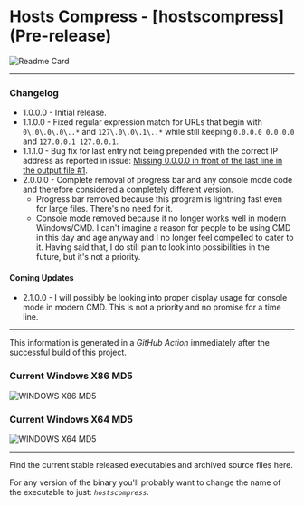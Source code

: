 # Hosts Compress - [hostscompress] (Pre-release)

![Readme Card](https://github-readme-stats.vercel.app/api/pin/?username=Lateralus138&repo=hosts-compress-windows)

---

### Changelog

  - 1.0.0.0 - Initial release.
  - 1.1.0.0 - Fixed regular expression match for URLs that begin with `0\.0\.0\.0\..*` and `127\.0\.0\.1\..*` while still keeping `0.0.0.0 0.0.0.0` and `127.0.0.1 127.0.0.1`.
  - 1.1.1.0 - Bug fix for last entry not being prepended with the correct IP address as reported in issue: [Missing 0.0.0.0 in front of the last line in the output file #1](https://github.com/Lateralus138/hosts-compress-windows/issues/1).
  - 2.0.0.0 - Complete removal of progress bar and any console mode code and therefore considered a completely different version.
    - Progress bar removed because this program is lightning fast even for large files. There's no need for it.
    - Console mode removed because it no longer works well in modern Windows/CMD. I can't imagine a reason for people to be using CMD in this day and age anyway and I no longer feel compelled to cater to it. Having said that, I do still plan to look into possibilities in the future, but it's not a priority.

#### Coming Updates
  - 2.1.0.0 - I will possibly be looking into proper display usage for console mode in modern CMD. This is not a priority and no promise for a time line.

---

This information is generated in a *GitHub Action* immediately after the successful build of this project.

### Current Windows X86 MD5

![WINDOWS X86 MD5](https://img.shields.io/endpoint?url=https://raw.githubusercontent.com/Lateralus138/hosts-compress-windows/master/docs/json/hostscompress_x86_md5.json)

### Current Windows X64 MD5

![WINDOWS X64 MD5](https://img.shields.io/endpoint?url=https://raw.githubusercontent.com/Lateralus138/hosts-compress-windows/master/docs/json/hostscompress_x64_md5.json)

---

Find the current stable released executables and archived source files here.

For any version of the binary you&#39;ll probably want to change the name of the executable to just&#58; *`hostscompress`*&#46;
